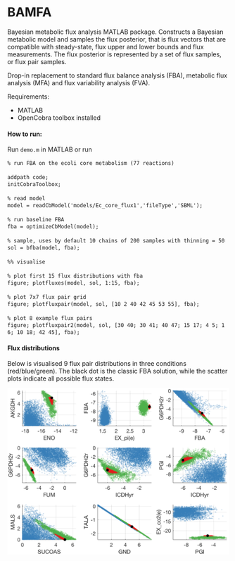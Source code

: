 # BAMFA

Bayesian metabolic flux analysis MATLAB package. Constructs a Bayesian metabolic model and samples the flux posterior, that is flux vectors that are compatible with steady-state, flux upper and lower bounds and flux measurements. The flux posterior is represented by a set of flux samples, or flux pair samples.

Drop-in replacement to standard flux balance analysis (FBA), metabolic flux analysis (MFA) and flux variability analysis (FVA).

Requirements:
- MATLAB
- OpenCobra toolbox installed

#### How to run:

Run `demo.m` in MATLAB or run

```
% run FBA on the ecoli core metabolism (77 reactions)

addpath code;
initCobraToolbox;

% read model
model = readCbModel('models/Ec_core_flux1','fileType','SBML');

% run baseline FBA
fba = optimizeCbModel(model);

% sample, uses by default 10 chains of 200 samples with thinning = 50
sol = bfba(model, fba);

%% visualise

% plot first 15 flux distributions with fba
figure; plotfluxes(model, sol, 1:15, fba);

% plot 7x7 flux pair grid
figure; plotfluxpair(model, sol, [10 2 40 42 45 53 55], fba);

% plot 8 example flux pairs
figure; plotfluxpair2(model, sol, [30 40; 30 41; 40 47; 15 17; 4 5; 1 6; 10 18; 42 45], fba);
```


#### Flux distributions

Below is visualised 9 flux pair distributions in three conditions (red/blue/green). The black dot is the classic FBA solution, while the scatter plots indicate all possible flux states.

<p align="center">
  <img src="figures/core_9.png" width="650"/>
</p>
